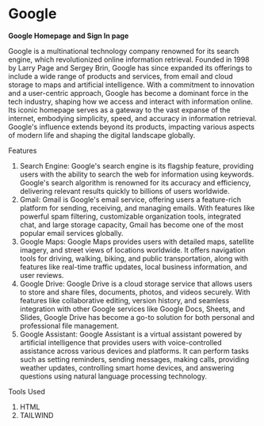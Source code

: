 # Google

**Google Homepage and Sign In page**

Google is a multinational technology company renowned for its search engine, which revolutionized online information retrieval. Founded in 1998 by Larry Page and Sergey Brin, Google has since expanded its offerings to include a wide range of products and services, from email and cloud storage to maps and artificial intelligence. With a commitment to innovation and a user-centric approach, Google has become a dominant force in the tech industry, shaping how we access and interact with information online. Its iconic homepage serves as a gateway to the vast expanse of the internet, embodying simplicity, speed, and accuracy in information retrieval. Google's influence extends beyond its products, impacting various aspects of modern life and shaping the digital landscape globally.


Features

1. Search Engine: Google's search engine is its flagship feature, providing users with the ability to search the web for information using keywords. Google's search algorithm is renowned for its accuracy and efficiency, delivering relevant results quickly to billions of users worldwide.
2. Gmail: Gmail is Google's email service, offering users a feature-rich platform for sending, receiving, and managing emails. With features like powerful spam filtering, customizable organization tools, integrated chat, and large storage capacity, Gmail has become one of the most popular email services globally.
3. Google Maps: Google Maps provides users with detailed maps, satellite imagery, and street views of locations worldwide. It offers navigation tools for driving, walking, biking, and public transportation, along with features like real-time traffic updates, local business information, and user reviews.
4. Google Drive: Google Drive is a cloud storage service that allows users to store and share files, documents, photos, and videos securely. With features like collaborative editing, version history, and seamless integration with other Google services like Google Docs, Sheets, and Slides, Google Drive has become a go-to solution for both personal and professional file management.
5. Google Assistant: Google Assistant is a virtual assistant powered by artificial intelligence that provides users with voice-controlled assistance across various devices and platforms. It can perform tasks such as setting reminders, sending messages, making calls, providing weather updates, controlling smart home devices, and answering questions using natural language processing technology.

Tools Used

1. HTML
2. TAILWIND
